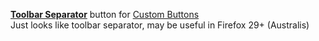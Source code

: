 <a href="https://infocatcher.github.io/Custom_Buttons/install/toolbarSeparator.html"><strong>Toolbar Separator</strong></a> button for [Custom Buttons](https://addons.mozilla.org/addon/custom-buttons/)
<br>Just looks like toolbar separator, may be useful in Firefox 29+ (Australis)